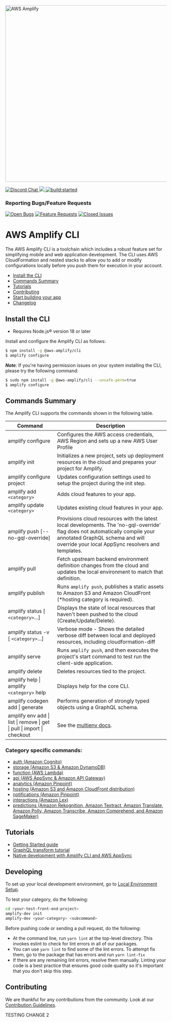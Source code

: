 <a href="https://aws-amplify.github.io/" target="_blank">
    <img src="https://s3.amazonaws.com/aws-mobile-hub-images/aws-amplify-logo.png" alt="AWS Amplify" width="550" >
</a>

<p>
  <a href="https://discord.gg/jWVbPfC" target="_blank">
    <img src="https://img.shields.io/discord/308323056592486420?logo=discord"" alt="Discord Chat" />  
  </a>
  <a href="https://www.npmjs.com/package/@aws-amplify/cli">
    <img src="https://img.shields.io/npm/v/@aws-amplify/cli.svg" />
  </a>
  <a href="https://circleci.com/gh/aws-amplify/amplify-cli">
    <img src="https://img.shields.io/circleci/project/github/aws-amplify/amplify-cli/master.svg" alt="build:started">
  </a>
</p>

### Reporting Bugs/Feature Requests

[![Open Bugs](https://img.shields.io/github/issues/aws-amplify/amplify-cli/bug?color=d73a4a&label=bugs)](https://github.com/aws-amplify/amplify-cli/issues?q=is%3Aissue+is%3Aopen+label%3Abug)
[![Feature Requests](https://img.shields.io/github/issues/aws-amplify/amplify-cli/feature-request?color=ff9001&label=feature%20requests)](https://github.com/aws-amplify/amplify-cli/issues?q=is%3Aissue+label%3Afeature-request+is%3Aopen)
[![Closed Issues](https://img.shields.io/github/issues-closed/aws-amplify/amplify-cli?color=%2325CC00&label=issues%20closed)](https://github.com/aws-amplify/amplify-cli/issues?q=is%3Aissue+is%3Aclosed+)

# AWS Amplify CLI

The AWS Amplify CLI is a toolchain which includes a robust feature set for simplifying mobile and web application development. The CLI uses AWS CloudFormation and nested stacks to allow you to add or modify configurations locally before you push them for execution in your account.

- [Install the CLI](#install-the-cli)
- [Commands Summary](#commands-summary)
- [Tutorials](#tutorials)
- [Contributing](#contributing)
- [Start building your app](https://aws-amplify.github.io/docs)
- [Changelog](https://github.com/aws-amplify/amplify-cli/releases/latest)

## Install the CLI

- Requires Node.js® version 18 or later

Install and configure the Amplify CLI as follows:

```bash
$ npm install -g @aws-amplify/cli
$ amplify configure
```

**_Note_**: If you're having permission issues on your system installing the CLI, please try the following command:

```bash
$ sudo npm install -g @aws-amplify/cli --unsafe-perm=true
$ amplify configure
```

## Commands Summary

The Amplify CLI supports the commands shown in the following table.

| Command                                                                | Description                                                                                                                                                                                                          |
| ---------------------------------------------------------------------- | -------------------------------------------------------------------------------------------------------------------------------------------------------------------------------------------------------------------- |
| amplify configure                                                      | Configures the AWS access credentials, AWS Region and sets up a new AWS User Profile                                                                                                                                 |
| amplify init                                                           | Initializes a new project, sets up deployment resources in the cloud and prepares your project for Amplify.                                                                                                          |
| amplify configure project                                              | Updates configuration settings used to setup the project during the init step.                                                                                                                                       |
| amplify add `<category>`                                               | Adds cloud features to your app.                                                                                                                                                                                     |
| amplify update `<category>`                                            | Updates existing cloud features in your app.                                                                                                                                                                         |
| amplify push [--no-gql-override]                                       | Provisions cloud resources with the latest local developments. The 'no-gql-override' flag does not automatically compile your annotated GraphQL schema and will override your local AppSync resolvers and templates. |
| amplify pull                                                           | Fetch upstream backend environment definition changes from the cloud and updates the local environment to match that definition.                                                                                     |
| amplify publish                                                        | Runs `amplify push`, publishes a static assets to Amazon S3 and Amazon CloudFront (\*hosting category is required).                                                                                                  |
| amplify status [ `<category>`...]                                      | Displays the state of local resources that haven't been pushed to the cloud (Create/Update/Delete).                                                                                                                  |
| amplify status -v [ `<category>`...]                                   | Verbose mode - Shows the detailed verbose diff between local and deployed resources, including cloudformation-diff                                                                                                   |
| amplify serve                                                          | Runs `amplify push`, and then executes the project's start command to test run the client-side application.                                                                                                          |
| amplify delete                                                         | Deletes resources tied to the project.                                                                                                                                                                               |
| amplify help \| amplify `<category>` help                              | Displays help for the core CLI.                                                                                                                                                                                      |
| amplify codegen add \| generate                                        | Performs generation of strongly typed objects using a GraphQL schema.                                                                                                                                                |
| amplify env add \| list \| remove \| get \| pull \| import \| checkout | See the [multienv docs](https://docs.amplify.aws/cli/teams/overview).                                                                                                                                                |

### Category specific commands:

- [auth (Amazon Cognito)](packages/amplify-category-auth/Readme.md)
- [storage (Amazon S3 & Amazon DynamoDB)](packages/amplify-category-storage/Readme.md)
- [function (AWS Lambda)](packages/amplify-category-function/Readme.md)
- [api (AWS AppSync & Amazon API Gateway)](packages/amplify-category-api/Readme.md)
- [analytics (Amazon Pinpoint)](packages/amplify-category-analytics/Readme.md)
- [hosting (Amazon S3 and Amazon CloudFront distribution)](packages/amplify-category-hosting/Readme.md)
- [notifications (Amazon Pinpoint)](packages/amplify-category-notifications/Readme.md)
- [interactions (Amazon Lex)](packages/amplify-category-interactions/Readme.md)
- [predictions (Amazon Rekognition, Amazon Textract, Amazon Translate, Amazon Polly, Amazon Transcribe, Amazon Comprehend, and Amazon SageMaker)](packages/amplify-category-predictions/Readme.md)

## Tutorials

- [Getting Started guide](https://docs.amplify.aws/start)
- [GraphQL transform tutorial](https://docs.amplify.aws/cli/graphql-transformer/overview)
- [Native development with Amplify CLI and AWS AppSync](https://docs.amplify.aws/cli/graphql-transformer/codegen)

## Developing

To set up your local development environment, go to [Local Environment Setup](https://github.com/aws-amplify/amplify-cli/blob/dev/CONTRIBUTING.md#local-environment-setup).

To test your category, do the following:

```sh
cd <your-test-front-end-project>
amplify-dev init
amplify-dev <your-category> <subcommand>
```

Before pushing code or sending a pull request, do the following:

- At the command line, run `yarn lint` at the top-level directory. This invokes eslint to check for lint errors in all of our packages.
- You can use `yarn lint` to find some of the lint errors. To attempt fix them, go to the package that has errors and run `yarn lint-fix`
- If there are any remaining lint errors, resolve them manually. Linting your code is a best practice that ensures good code quality so it's important that you don't skip this step.

## Contributing

We are thankful for any contributions from the community. Look at our [Contribution Guidelines](https://github.com/aws-amplify/amplify-cli/blob/dev/CONTRIBUTING.md).

TESTING CHANGE 2
